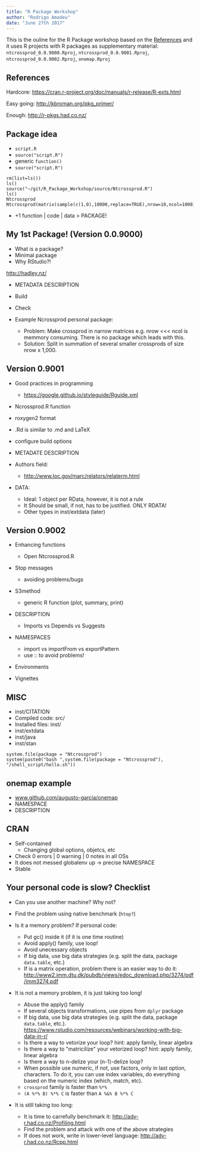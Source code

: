 ```yaml
---
title: "R Package Workshop"
author: "Rodrigo Amadeu"
date: "June 27th 2017"
---
```


This is the ouline for the R Package workshop based on the [References](references) and it uses R projects with R packages as supplementary material: `ntcrossprod_0.0.9000.Rproj`, `ntcrossprod_0.0.9001.Rproj`, `ntcrossprod_0.0.9002.Rproj`, `onemap.Rproj`

## References
Hardcore:
  https://cran.r-project.org/doc/manuals/r-release/R-exts.html
  
Easy going:
  http://kbroman.org/pkg_primer/

Enough:
  http://r-pkgs.had.co.nz/
  
## Package idea
* `script.R`
* `source("script.R")`
* generic `function()`
* `source("script.R")`

```{r, chache=FALSE}
rm(list=ls())
ls()
source("~/git/R_Package_Workshop/source/Ntcrossprod.R")
ls()
Ntcrossprod
Ntcrossprod(matrix(sample(c(1,0),10000,replace=TRUE),nrow=10,ncol=1000))
```

* +1 function | code | data > PACKAGE!

## My 1st Package! (Version 0.0.9000)
* What is a package?
* Minimal package
* Why RStudio?!

http://hadley.nz/

* METADATA DESCRIPTION
* Build
* Check

* Example Ncrossprod personal package:
    * Problem: Make crossprod in narrow matrices e.g. nrow <<< ncol is memmory consuming. There is no package which leads with this.
    * Solution: Split in summation of several smaller crossprods of size nrow x 1,000.


## Version 0.9001
* Good practices in programming
    * https://google.github.io/styleguide/Rguide.xml

* Ncrossprod.R function

* roxygen2 format

* .Rd is similar to .md and LaTeX

* configure build options

* METADATE DESCRIPTION

* Authors field:
    * http://www.loc.gov/marc/relators/relaterm.html

* DATA:
    * Ideal: 1 object per RData, however, it is not a rule
    * It Should be small, if not, has to be justified. ONLY RDATA!
    * Other types in inst/extdata (later)

## Version 0.9002
* Enhancing functions
    * Open Ntcrossprod.R

* Stop messages
    * avoiding problems/bugs

* S3method
    * generic R function (plot, summary, print)

* DESCRIPTION
    * Imports vs Depends vs Suggests

* NAMESPACES
    * import vs importFrom vs exportPattern
    * use :: to avoid problems!

* Environments

* Vignettes

## MISC
* inst/CITATION
* Compiled code: src/
* Installed files: inst/
* inst/extdata
* inst/java
* inst/stan

```{r}
system.file(package = "Ntcrossprod")
system(paste0("bash ",system.file(package = "Ntcrossprod"), "/shell_script/hello.sh"))
```


## onemap example
* www.github.com/augusto-garcia/onemap
* NAMESPACE
* DESCRIPTION

## CRAN
* Self-contained
    * Changing global options, objetcs, etc
* Check 0 errors | 0 warning  | 0 notes in all OSs
* It does not messed globalenv up -> precise NAMESPACE
* Stable

## Your personal code is slow? Checklist
* Can you use another machine? Why not?
* Find the problem using native benchmark (`htop?`)
* Is it a memory problem? If personal code:
    * Put gc() inside it (if it is one time routine)
    * Avoid apply() family, use loop!
    * Avoid unecessary objects
    * If big data, use big data strategies (e.g. split the data, package `data.table`, etc.)
    * If is a matrix operation, problem there is an easier way to do it: http://www2.imm.dtu.dk/pubdb/views/edoc_download.php/3274/pdf/imm3274.pdf

* It is not a memory problem, it is just taking too long!
    * Abuse the apply() family
    * If several objects transformations, use pipes from `dplyr` package
    * If big data, use big data strategies (e.g. split the data, package `data.table`, etc.). https://www.rstudio.com/resources/webinars/working-with-big-data-in-r/
    * Is there a way to vetorize your loop? hint: apply family, linear algebra
    * Is there a way to "matricilize" your vetorized loop? hint: apply family, linear algebra
    * Is there a way to n-delize your (n-1)-delize loop?
    * When possible use numeric, if not, use factors, only in last option, characters. To do it, you can use index variables, do everything based on the numeric index (which, match, etc).
    * `crossprod` family is faster than `%*%`
    * `(A %*% B) %*% C` is faster than `A %&% B %*% C`

* It is still taking too long:
    * It is time to carrefully benchmark it: http://adv-r.had.co.nz/Profiling.html
    * Find the problem and attack with one of the above strategies
    * If does not work, write in lower-level language: http://adv-r.had.co.nz/Rcpp.html

